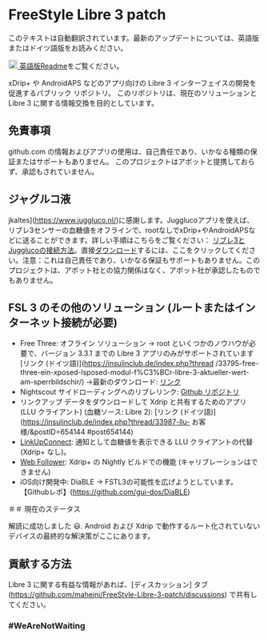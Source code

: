 
# FreeStyle Libre 3 patch

このテキストは自動翻訳されています。最新のアップデートについては、英語版またはドイツ語版をお読みください。

<a href="README.md"><img alt="EN" src="https://user-images.githubusercontent.com/65506676/190852356-073bf576-6e3a-45f3-a658-be1c4a8d7286.png" width="18px" /> 英語版Readme</a>をご覧ください。

xDrip+ や AndroidAPS などのアプリ向けの Libre 3 インターフェイスの開発を促進するパブリック リポジトリ。 このリポジトリは、現在のソリューションと Libre 3 に関する情報交換を目的としています。

## 免責事項

github.com の情報およびアプリの使用は、自己責任であり、いかなる種類の保証またはサポートもありません。 このプロジェクトはアボットと提携しておらず、承認もされていません。

## ジャグルコ液

jkaltes](https://www.juggluco.nl/)に感謝します。Jugglucoアプリを使えば、リブレ3センサーの血糖値をオフラインで、rootなしでxDrip+やAndroidAPSなどに送ることができます。詳しい手順はこちらをご覧ください： [リブレ3とJugglucoの接続方法](./Juggluco-solution/instructions/en/instructions.md)。直接[ダウンロード](https://www.juggluco.nl/Juggluco/download.html)するには、ここをクリックしてください。注意：これは自己責任であり、いかなる保証もサポートもありません。このプロジェクトは、アボット社との協力関係はなく、アボット社が承認したものでもありません。

## FSL 3 のその他のソリューション (ルートまたはインターネット接続が必要)

- Free Three: オフライン ソリューション -> root といくつかのノウハウが必要で、バージョン 3.3.1 までの Libre 3 アプリのみがサポートされています [リンク (ドイツ語)](https://insulinclub.de/index.php?thread /33795-free-three-ein-xposed-lsposed-modul-f%C3%BCr-libre-3-aktueller-wert-am-sperrbildschir/)
       ->最新のダウンロード: [リンク](https://mega.nz/file/H51h3ILS#65mfhvDvPbtnbdWSOeXHHNxABDD60nP7iODxaDN_QPk)
- Nightscout サイドローディングへのリブレリンク: [Github リポジトリ](https://github.com/timoschlueter/nightscout-librelink-up)
- リンクアップ データをダウンロードして Xdrip と共有するためのアプリ (LLU クライアント) (血糖ソース: Libre 2): [リンク (ドイツ語)](https://insulinclub.de/index.php?thread/33987-llu- お客様/&postID=654144 #post654144)
- [LinkUpConnect](https://github.com/cmtjk/LinkUpConnect): 通知として血糖値を表示できる LLU クライアントの代替 (Xdrip+ なし)。
- [Web Follower](https://xdrip.readthedocs.io/en/latest/install/webfollower/): Xdrip+ の Nightly ビルドでの機能 (キャリブレーションはできません)
- iOS向け開発中: DiaBLE -> FSTL3の可能性を広げようとしています。 【Githubレポ】(https://github.com/gui-dos/DiaBLE)

＃＃ 現在のステータス

解読に成功しました :smiley:. Android および Xdrip で動作するルート化されていないデバイスの最終的な解決策がここにあります。

## 貢献する方法

Libre 3 に関する有益な情報があれば、[ディスカッション] タブ (https://github.com/maheini/FreeStyle-Libre-3-patch/discussions) で共有してください。

### #WeAreNotWaiting
